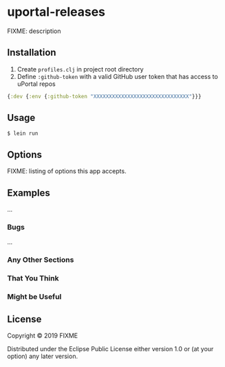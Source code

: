 # uportal-releases

FIXME: description

## Installation

1. Create `profiles.clj` in project root directory
2. Define `:github-token` with a valid GitHub user token that has access to uPortal repos

```clj
{:dev {:env {:github-token "XXXXXXXXXXXXXXXXXXXXXXXXXXXXXXX"}}}
```

## Usage

    $ lein run

## Options

FIXME: listing of options this app accepts.

## Examples

...

### Bugs

...

### Any Other Sections
### That You Think
### Might be Useful

## License

Copyright © 2019 FIXME

Distributed under the Eclipse Public License either version 1.0 or (at
your option) any later version.
